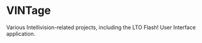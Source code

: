 # VINTage
Various Intellivision-related projects, including the LTO Flash! User Interface application.
